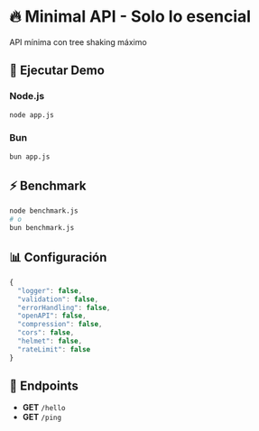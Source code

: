 # 🔥 Minimal API - Solo lo esencial

API mínima con tree shaking máximo

## 🚀 Ejecutar Demo

### Node.js
```bash
node app.js
```

### Bun
```bash
bun app.js
```

## ⚡ Benchmark

```bash
node benchmark.js
# o
bun benchmark.js
```

## 📊 Configuración

```javascript
{
  "logger": false,
  "validation": false,
  "errorHandling": false,
  "openAPI": false,
  "compression": false,
  "cors": false,
  "helmet": false,
  "rateLimit": false
}
```

## 🔗 Endpoints

- **GET** `/hello`
- **GET** `/ping`
